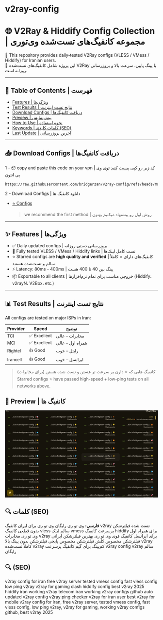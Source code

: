 # v2ray-config

# 🌐 V2Ray & Hiddify Config Collection | مجموعه کانفیگ‌های تست‌شده وی‌تو‌ری

🔎 This repository provides daily-tested V2Ray configs (VLESS / VMess / Hiddify) for Iranian users.  
🔄 این پروژه شامل کانفیگ‌های تست‌شده V2Ray با پینگ پایین، سرعت بالا و بروزرسانی روزانه است.

---

## 📌 Table of Contents | فهرست

- [Features | ویژگی‌ها](#features--ویژگیها)
- [Test Results | نتایج تست اینترنت](#test-results--نتایج-تست-اینترنت)
- [Download Configs | دریافت کانفیگ‌ها](#download-configs--دریافت-کانفیگها)
- [Preview | پیش‌نمایش](#preview--پیشنمایش)
- [How to Use | نحوه استفاده](#how-to-use--نحوه-استفاده)
- [Keywords | کلمات کلیدی (SEO)](#keywords--کلمات-کلیدی-seo)
- [Last Update | آخرین بروزرسانی](#last-update--آخرین-بروزرسانی)

---

## 📥 Download Configs | دریافت کانفیگ‌ها
1 - 📦 copy and paste this code on your vpn | کد زیر رو کپی پیست کنید توی وی پی انتون
```bash
https://raw.githubusercontent.com/bridgerzan/v2ray-config/refs/heads/main/configs.txt
```
2 -  Download Configs | دانلود کانفبگ ها
- [⭐ Configs](configs.txt)

  > we recommend the first method | روش اول رو پیشنهاد میکنیم بهتون
---

## ✨ Features | ویژگی‌ها

- ✅ Daily updated configs | بروزرسانی دستی روزانه
- 🧪 Fully tested VLESS / VMess / Hiddify links | تست کامل لینک‌ها
- ⭐ Starred configs are **high quality and verified** | کانفیگ‌های دارای ⭐ کاملاً سالم و تست‌شده هستند
- ⚡ Latency: 80ms - 400ms | پینگ بین 40 تا 400 هست
- 📦 Exportable to all clients | خروجی مناسب برای تمام نرم‌افزارها (Hiddify، v2rayN، V2Box، etc.)

---

## 📊 Test Results | نتایج تست اینترنت

All configs are tested on major ISPs in Iran:

| Provider | Speed  | توضیح |
|----------|--------|--------|
| TCI      | ✅ Excellent | مخابرات – عالی |
| MCI      | ✅ Excellent | همراه اول – عالی |
| Rightel  | 👍 Good     | رایتل – خوب |
| Irancell | 👍 Good     | ایرانسل – خوب |
> کانفیگ هایی که ⭐ دارن پر سرعت تر هستن و تست شده هستن (برای مخابرات)
> Starred configs ⭐ have passed high-speed + low-ping tests on all networks above.



## 📸 Preview | کانفیگ ها

![images](https://raw.githubusercontent.com/bridgerzan/v2ray-config/main/image.png)





## 🔍 کلمات (SEO)

**فارسی:**
وی تو ری رایگان
وی تو ری برای ایران
کانفیگ v2ray تست شده
فیلترشکن بدون قطعی
کانفیگ vless سالم
لینک vmess پرسرعت
کانفیگ hiddify برای همراه اول
وی تو ری مخابرات
v2ray برای ایرانسل
کانفیگ قوی وی تو ری
بهترین فیلترشکن ایرانی
فیلترشکن مخصوص کلش
فیلترشکن مخصوص پابجی
فیلترشکن بدون پینگ بالا
v2ray کاملاً تست‌شده
v2ray کم‌پینگ برای گیم
کانفیگ پرسرعت v2ray
config v2ray سالم رایگان
## 🔍 (SEO)
v2ray config for iran
free v2ray server
tested vmess config
fast vless config
low ping v2ray
v2ray for gaming
clash hiddify config
best v2ray 2025
hiddify iran working
v2ray telecom iran
working v2ray configs github
auto updated v2ray config
v2ray ping checker
v2ray for iran user
best v2ray for mobile
v2ray config for iran, free v2ray server, tested vmess config, fast vless config, low ping v2ray, v2ray for gaming, working v2ray configs github, best v2ray 2025

